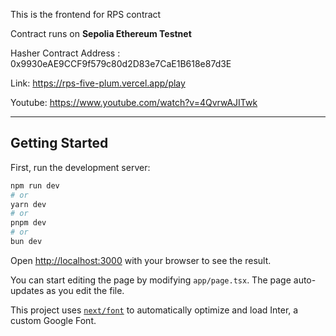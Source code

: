 This is the frontend for RPS contract

Contract runs on **Sepolia Ethereum Testnet**

Hasher Contract Address : 0x9930eAE9CCF9f579c80d2D83e7CaE1B618e87d3E

Link: https://rps-five-plum.vercel.app/play

Youtube: https://www.youtube.com/watch?v=4QvrwAJITwk

---

## Getting Started

First, run the development server:

```bash
npm run dev
# or
yarn dev
# or
pnpm dev
# or
bun dev
```

Open [http://localhost:3000](http://localhost:3000) with your browser to see the result.

You can start editing the page by modifying `app/page.tsx`. The page auto-updates as you edit the file.

This project uses [`next/font`](https://nextjs.org/docs/basic-features/font-optimization) to automatically optimize and load Inter, a custom Google Font.
